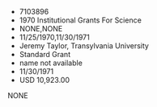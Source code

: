 * 7103896
* 1970 Institutional Grants For Science
* NONE,NONE
* 11/25/1970,11/30/1971
* Jeremy Taylor, Transylvania University
* Standard Grant
* name not available
* 11/30/1971
* USD 10,923.00

NONE